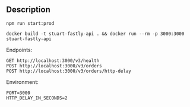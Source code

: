 ## Description

```
npm run start:prod
```

```
docker build -t stuart-fastly-api . && docker run --rm -p 3000:3000 stuart-fastly-api
```

Endpoints:
```
GET http://localhost:3000/v3/health
POST http://localhost:3000/v3/orders
POST http://localhost:3000/v3/orders/http-delay
```

Environment:

```
PORT=3000
HTTP_DELAY_IN_SECONDS=2
```
